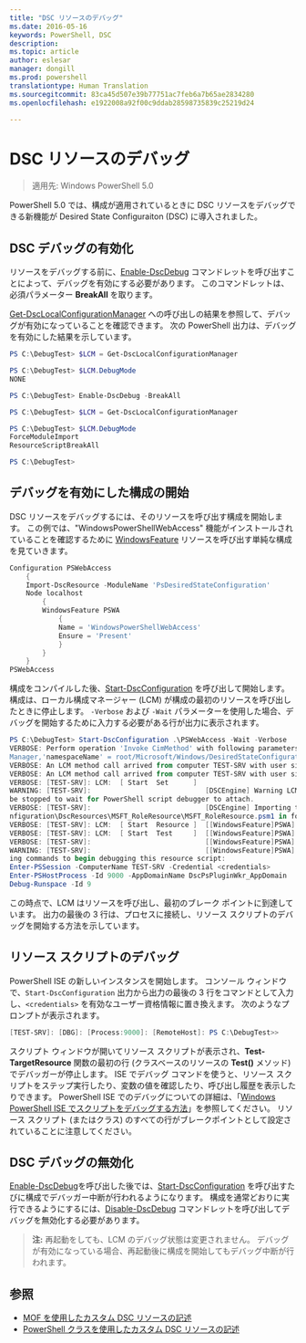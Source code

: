 ```yaml
---
title: "DSC リソースのデバッグ"
ms.date: 2016-05-16
keywords: PowerShell, DSC
description: 
ms.topic: article
author: eslesar
manager: dongill
ms.prod: powershell
translationtype: Human Translation
ms.sourcegitcommit: 83ca45d507e39b77751ac7feb6a7b65ae2834280
ms.openlocfilehash: e1922008a92f00c9ddab28598735839c25219d24

---
```


# DSC リソースのデバッグ

> 適用先: Windows PowerShell 5.0

PowerShell 5.0 では、構成が適用されているときに DSC リソースをデバッグできる新機能が Desired State Configuraiton (DSC) に導入されました。

## DSC デバッグの有効化
リソースをデバッグする前に、[Enable-DscDebug](https://technet.microsoft.com/en-us/library/mt517870.aspx) コマンドレットを呼び出すことによって、デバッグを有効にする必要があります。 このコマンドレットは、必須パラメーター **BreakAll** を取ります。 

[Get-DscLocalConfigurationManager](https://technet.microsoft.com/en-us/library/dn407378.aspx) への呼び出しの結果を参照して、デバッグが有効になっていることを確認できます。 次の PowerShell 出力は、デバッグを有効にした結果を示しています。


```powershell
PS C:\DebugTest> $LCM = Get-DscLocalConfigurationManager

PS C:\DebugTest> $LCM.DebugMode
NONE

PS C:\DebugTest> Enable-DscDebug -BreakAll

PS C:\DebugTest> $LCM = Get-DscLocalConfigurationManager

PS C:\DebugTest> $LCM.DebugMode
ForceModuleImport
ResourceScriptBreakAll

PS C:\DebugTest>
```


## デバッグを有効にした構成の開始
DSC リソースをデバッグするには、そのリソースを呼び出す構成を開始します。 この例では、"WindowsPowerShellWebAccess" 機能がインストールされていることを確認するために [WindowsFeature](windowsfeatureResource.md) リソースを呼び出す単純な構成を見ていきます。

```powershell
Configuration PSWebAccess
    {
    Import-DscResource -ModuleName 'PsDesiredStateConfiguration'
    Node localhost
        {
        WindowsFeature PSWA
            {
            Name = 'WindowsPowerShellWebAccess'
            Ensure = 'Present'
            }
        }
    }
PSWebAccess
```
構成をコンパイルした後、[Start-DscConfiguration](https://technet.microsoft.com/en-us/library/dn521623.aspx) を呼び出して開始します。 構成は、ローカル構成マネージャー (LCM) が構成の最初のリソースを呼び出したときに停止します。 `-Verbose` および `-Wait` パラメーターを使用した場合、デバッグを開始するために入力する必要がある行が出力に表示されます。

```powershell
PS C:\DebugTest> Start-DscConfiguration .\PSWebAccess -Wait -Verbose
VERBOSE: Perform operation 'Invoke CimMethod' with following parameters, ''methodName' = SendConfigurationApply,'className' = MSFT_DSCLocalConfiguration
Manager,'namespaceName' = root/Microsoft/Windows/DesiredStateConfiguration'.
VERBOSE: An LCM method call arrived from computer TEST-SRV with user sid S-1-5-21-2127521184-1604012920-1887927527-108583.
VERBOSE: An LCM method call arrived from computer TEST-SRV with user sid S-1-5-21-2127521184-1604012920-1887927527-108583.
VERBOSE: [TEST-SRV]: LCM:  [ Start  Set      ]
WARNING: [TEST-SRV]:                            [DSCEngine] Warning LCM is in Debug 'ResourceScriptBreakAll' mode.  Resource script processing will 
be stopped to wait for PowerShell script debugger to attach.
VERBOSE: [TEST-SRV]:                            [DSCEngine] Importing the module C:\WINDOWS\system32\WindowsPowerShell\v1.0\Modules\PSDesiredStateCo
nfiguration\DscResources\MSFT_RoleResource\MSFT_RoleResource.psm1 in force mode.
VERBOSE: [TEST-SRV]: LCM:  [ Start  Resource ]  [[WindowsFeature]PSWA]
VERBOSE: [TEST-SRV]: LCM:  [ Start  Test     ]  [[WindowsFeature]PSWA]
VERBOSE: [TEST-SRV]:                            [[WindowsFeature]PSWA] Importing the module MSFT_RoleResource in force mode.
WARNING: [TEST-SRV]:                            [[WindowsFeature]PSWA] Resource is waiting for PowerShell script debugger to attach.  Use the follow
ing commands to begin debugging this resource script:
Enter-PSSession -ComputerName TEST-SRV -Credential <credentials>
Enter-PSHostProcess -Id 9000 -AppDomainName DscPsPluginWkr_AppDomain
Debug-Runspace -Id 9
```
この時点で、LCM はリソースを呼び出し、最初のブレーク ポイントに到達しています。 出力の最後の 3 行は、プロセスに接続し、リソース スクリプトのデバッグを開始する方法を示しています。

## リソース スクリプトのデバッグ

PowerShell ISE の新しいインスタンスを開始します。 コンソール ウィンドウで、`Start-DscConfiguration` 出力から出力の最後の 3 行をコマンドとして入力し、`<credentials>` を有効なユーザー資格情報に置き換えます。 次のようなプロンプトが表示されます。

```powershell
[TEST-SRV]: [DBG]: [Process:9000]: [RemoteHost]: PS C:\DebugTest>>
```

スクリプト ウィンドウが開いてリソース スクリプトが表示され、**Test-TargetResource** 関数の最初の行 (クラスベースのリソースの **Test()** メソッド) でデバッガーが停止します。
ISE でデバッグ コマンドを使うと、リソース スクリプトをステップ実行したり、変数の値を確認したり、呼び出し履歴を表示したりできます。 PowerShell ISE でのデバッグについての詳細は、「[Windows PowerShell ISE でスクリプトをデバッグする方法](https://technet.microsoft.com/en-us/library/dd819480.aspx)」を参照してください。 リソース スクリプト (またはクラス) のすべての行がブレークポイントとして設定されていることに注意してください。

## DSC デバッグの無効化

[Enable-DscDebug](https://technet.microsoft.com/en-us/library/mt517870.aspx)を呼び出した後では、[Start-DscConfiguration](https://technet.microsoft.com/en-us/library/dn521623.aspx) を呼び出すたびに構成でデバッガー中断が行われるようになります。 構成を通常どおりに実行できるようにするには、[Disable-DscDebug](https://technet.microsoft.com/en-us/library/mt517872.aspx) コマンドレットを呼び出してデバッグを無効化する必要があります。

>**注:** 再起動をしても、LCM のデバッグ状態は変更されません。 デバッグが有効になっている場合、再起動後に構成を開始してもデバッグ中断が行われます。


## 参照
- [MOF を使用したカスタム DSC リソースの記述](authoringResourceMOF.md) 
- [PowerShell クラスを使用したカスタム DSC リソースの記述](authoringResourceClass.md)




<!--HONumber=Aug16_HO3-->


